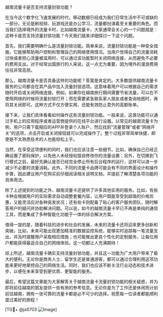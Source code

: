 越南流量卡是否支持流量封锁功能？

在当今这个数字化飞速发展的时代，移动数据已经成为我们日常生活中不可或缺的一部分。无论是刷视频、玩游戏还是办公学习，流量都扮演着至关重要的角色。而当我们选择境外的流量卡时，比如越南流量卡，大家通常会关心的一个问题就是：这种卡是否支持流量封锁功能？今天我们就来详细探讨一下这个问题。

首先，我们需要明确什么是流量封锁功能。简单来说，流量封锁功能是一种安全措施，它能够帮助用户控制和管理自己的网络使用情况。当用户觉得自己的流量消耗过快或者担心流量被滥用时，可以通过该功能暂时关闭网络连接，从而避免不必要的费用支出。对于经常出国旅行的人来说，这一点尤为重要，因为境外的漫游费用往往非常高昂。

那么，越南流量卡是否具备这样的功能呢？答案是肯定的。大多数提供越南流量卡服务的公司都会在其产品中加入流量封锁选项。这意味着用户可以根据自己的需求随时开启或关闭网络连接。例如，如果你在越南旅行期间需要节省流量，可以在不使用网络的时候将流量封锁打开；而在需要紧急联系家人朋友或者查询地图时，再将其关闭即可。这种方式不仅方便实用，还能有效防止意外的高额账单。

接下来，让我们具体看看如何操作这些流量封锁功能。一般来说，这类功能可以通过手机上的应用程序或者运营商提供的在线平台进行设置。以常见的越南流量卡为例，用户只需下载相应的APP并登录个人账户，然后找到“流量管理”或者“网络开关”的选项，点击开启或关闭按钮就可以完成操作了。整个过程非常简单快捷，即使是不太熟悉技术的人也能轻松上手。

当然，在享受这项便利的同时，我们也应该注意一些细节。比如，确保自己已经正确设置了密码保护，以免他人未经授权擅自修改你的流量设置；另外，在切换到飞行模式之前，最好先确认是否已经完全停止所有后台程序的运行，这样可以进一步减少不必要的流量消耗。此外，不同的流量卡品牌可能会有不同的界面设计和操作步骤，因此建议用户在购买前仔细阅读相关说明文档，并提前了解清楚各项功能的具体用法。

除了上述提到的功能之外，越南流量卡还提供了许多其他实用的服务。比如，有些卡种会根据用户的实际需求自动调整套餐内容，让用户既能享受到超值的价格优惠，又能灵活应对各种突发状况；还有些卡则配备了贴心的客户服务团队，随时解答用户的疑问并协助解决问题。可以说，如今的越南流量卡早已不再是单纯的通信工具，而是集成了多种智能化功能于一体的综合解决方案。

值得一提的是，随着科技的进步和社会的发展，未来的流量卡还将迎来更多创新和突破。比如，未来可能出现更加精准的数据监控系统，能够实时追踪每一笔流量支出，并及时提醒用户采取相应措施；也可能推出更具个性化的定制服务，让每位用户都能获得最适合自己的网络体验。这一切都让人充满期待！

综上所述，越南流量卡确实支持流量封锁功能，并且这一功能为广大用户带来了极大的便利。无论你是商务人士、留学生还是普通游客，都可以通过合理利用这项功能来更好地掌控自己的网络生活。同时，我们也应该不断关注行业动态和技术进步，以便在未来享受到更优质、更智能的服务。

最后，希望这篇文章能为大家解答关于越南流量卡流量封锁功能的相关疑惑，并为即将前往越南的朋友提供一些有用的参考信息。无论你是为了工作还是休闲而计划前往越南，拥有一张可靠的流量卡都是必不可少的选择。祝愿每一位读者都能顺利度过美好的旅程！

[TG💪+ @jx0703 ![Image](https://github.com/user-attachments/assets/dbca1d08-cadb-493c-b0ec-ad6f7a83f270)]